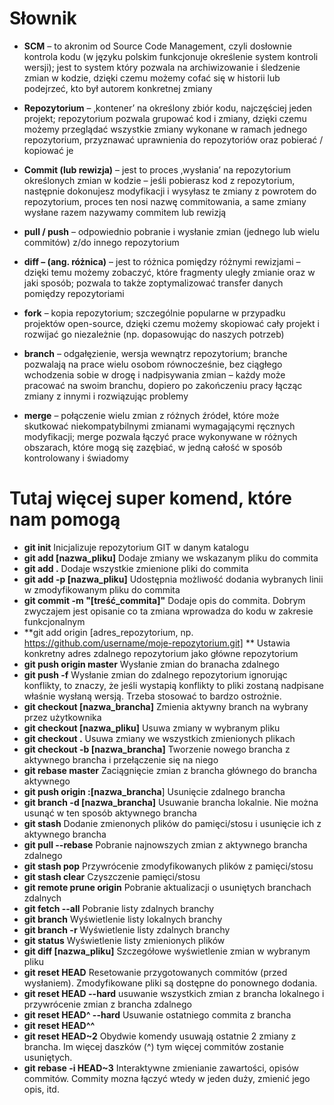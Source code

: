 #  Słownik


-  **SCM**  – to akronim od Source Code Management, czyli dosłownie kontrola kodu (w języku polskim funkcjonuje określenie system kontroli wersji); jest to system który pozwala na archiwizowanie i śledzenie zmian w kodzie, dzięki czemu możemy cofać się w historii lub podejrzeć, kto był autorem konkretnej zmiany

- **Repozytorium** – ‚kontener’ na określony zbiór kodu, najczęściej jeden projekt; repozytorium pozwala grupować kod i zmiany, dzięki czemu możemy przeglądać wszystkie zmiany wykonane w ramach jednego repozytorium, przyznawać uprawnienia do repozytoriów oraz pobierać / kopiować je

- **Commit (lub rewizja)** – jest to proces ‚wysłania’ na repozytorium określonych zmian w kodzie – jeśli pobierasz kod z repozytorium, następnie dokonujesz modyfikacji i wysyłasz te zmiany z powrotem do repozytorium, proces ten nosi nazwę commitowania, a same zmiany wysłane razem nazywamy commitem lub rewizją

- **pull / push** – odpowiednio pobranie i wysłanie zmian (jednego lub wielu commitów) z/do innego repozytorium

- **diff – (ang. różnica)** – jest to różnica pomiędzy różnymi rewizjami – dzięki temu możemy zobaczyć, które fragmenty uległy zmianie oraz w jaki sposób; pozwala to także zoptymalizować transfer danych pomiędzy repozytoriami

- **fork** – kopia repozytorium; szczególnie popularne w przypadku projektów open-source, dzięki czemu możemy skopiować cały projekt i rozwijać go niezależnie (np. dopasowując do naszych potrzeb)

- **branch** – odgałęzienie, wersja wewnątrz repozytorium; branche pozwalają na prace wielu osobom równocześnie, bez ciągłego wchodzenia sobie w drogę i nadpisywania zmian – każdy może pracować na swoim branchu, dopiero po zakończeniu pracy łącząc zmiany z innymi i rozwiązując problemy

- **merge** – połączenie wielu zmian z różnych źródeł, które może skutkować niekompatybilnymi zmianami wymagającymi ręcznych modyfikacji; merge pozwala łączyć prace wykonywane w różnych obszarach, które mogą się zazębiać, w jedną całość w sposób kontrolowany i świadomy

# Tutaj więcej super komend, które nam pomogą 

- **git init** 
 Inicjalizuje repozytorium GIT w danym katalogu
- **git add [nazwa_pliku]**
Dodaje zmiany we wskazanym pliku do commita
- **git add .**
Dodaje wszystkie zmienione pliki do commita
- **git add -p [nazwa_pliku]**
Udostępnia możliwość dodania wybranych linii w zmodyfikowanym pliku do commita
- **git commit -m "[treść_commita]"**
Dodaje opis do commita. Dobrym zwyczajem jest opisanie co ta zmiana wprowadza do kodu w zakresie funkcjonalnym
- **git add origin [adres_repozytorium, np. https://github.com/username/moje-repozytorium.git] **
Ustawia konkretny adres zdalnego repozytorium jako główne repozytorium
- **git push origin master**
Wysłanie zmian do branacha zdalnego
- **git push -f**
Wysłanie zmian do zdalnego repozytorium ignorując konflikty, to znaczy, że jeśli wystapią konflikty to pliki zostaną nadpisane właśnie wysłaną wersją. Trzeba stosować to bardzo ostrożnie.
- **git checkout [nazwa_brancha]**
Zmienia aktywny branch na wybrany przez użytkownika
- **git checkout [nazwa_pliku]**
Usuwa zmiany w wybranym pliku
- **git checkout .**
Usuwa zmiany we wszystkich zmienionych plikach
- **git checkout -b [nazwa_brancha]**
Tworzenie nowego brancha z aktywnego brancha i przełączenie się na niego
- **git rebase master**
Zaciągnięcie zmian z brancha głównego do brancha aktywnego
- **git push origin :[nazwa_brancha**]
Usunięcie zdalnego brancha
- **git branch -d [nazwa_brancha]**
Usuwanie brancha lokalnie. Nie można usunąć w ten sposób aktywnego brancha
- **git stash**
Dodanie zmienonych plików do pamięci/stosu i usunięcie ich z aktywnego brancha
- **git pull --rebase**
Pobranie najnowszych zmian z aktywnego brancha zdalnego
- **git stash pop**
Przywrócenie zmodyfikowanych plików z pamięci/stosu
- **git stash clear**
Czyszczenie pamięci/stosu
- **git remote prune origin**
Pobranie aktualizacji o usuniętych branchach zdalnych
- **git fetch --all**
Pobranie listy zdalnych branchy
- **git branch**
Wyświetlenie listy lokalnych branchy
- **git branch -r**
Wyświetlenie listy zdalnych branchy
- **git status**
Wyświetlenie listy zmienionych plików
- **git diff [nazwa_pliku]**
Szczegółowe wyświetlenie zmian w wybranym pliku
- **git reset HEAD**
Resetowanie przygotowanych commitów (przed wysłaniem). Zmodyfikowane pliki są dostępne do ponownego dodania.
- **git reset HEAD --hard**
usuwanie wszystkich zmian z brancha lokalnego i przywrócenie zmian z brancha zdalnego
- **git reset HEAD^ --hard**
Usuwanie ostatniego commita z brancha
- **git reset HEAD^^**
- **git reset HEAD~2**
Obydwie komendy usuwają ostatnie 2 zmiany z brancha. Im więcej daszków (^) tym więcej commitów zostanie usuniętych.
- **git rebase -i HEAD~3**
Interaktywne zmienianie zawartości, opisów commitów. Commity mozna łączyć wtedy w jeden duży, zmienić jego opis, itd.

